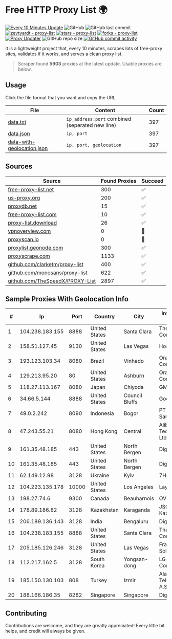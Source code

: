 
# Free HTTP Proxy List 🌍

[![Every 10 Minutes Update](https://github.com/mertguvencli/http-proxy-list/actions/workflows/main.yml/badge.svg?branch=main)](https://github.com/mertguvencli/http-proxy-list/actions/workflows/main.yml)
![GitHub](https://img.shields.io/github/license/mertguvencli/http-proxy-list)
![GitHub last commit](https://img.shields.io/github/last-commit/mertguvencli/http-proxy-list)
[![zevtyardt - proxy-list](https://img.shields.io/static/v1?label=zevtyardt&message=proxy-list&color=blue&logo=github)](https://github.com/zevtyardt/proxy-list "Go to GitHub repo")
[![stars - proxy-list](https://img.shields.io/github/stars/zevtyardt/proxy-list?style=social)](https://github.com/zevtyardt/proxy-list)
[![forks - proxy-list](https://img.shields.io/github/forks/zevtyardt/proxy-list?style=social)](https://github.com/zevtyardt/proxy-list)
[![Proxy Updater](https://github.com/zevtyardt/proxy-list/workflows/Proxy%20Updater/badge.svg)](https://github.com/zevtyardt/proxy-list/actions?query=workflow:"Proxy+Updater")
![GitHub repo size](https://img.shields.io/github/repo-size/zevtyardt/proxy-list)
[![GitHub commit activity](https://img.shields.io/github/commit-activity/m/zevtyardt/proxy-list?logo=commits)](https://github.com/zevtyardt/proxy-list/commits/main)

It is a lightweight project that, every 10 minutes, scrapes lots of free-proxy sites, validates if it works, and serves a clean proxy list.

> Scraper found **5903** proxies at the latest update. Usable proxies are below.

## Usage

Click the file format that you want and copy the URL.

|File|Content|Count|
|----|-------|-----|
|[data.txt](https://raw.githubusercontent.com/mertguvencli/http-proxy-list/main/proxy-list/data.txt)|`ip_address:port` combined (seperated new line)|397|
|[data.json](https://raw.githubusercontent.com/mertguvencli/http-proxy-list/main/proxy-list/data.json)|`ip, port`|397|
|[data-with-geolocation.json](https://raw.githubusercontent.com/mertguvencli/http-proxy-list/main/proxy-list/data-with-geolocation.json)|`ip, port, geolocation`|397|

## Sources

|Source|Found Proxies|Succeed|
|------|-------------|-------|
|[free-proxy-list.net](https://free-proxy-list.net)|300|✅|
|[us-proxy.org](https://www.us-proxy.org)|200|✅|
|[proxydb.net](http://proxydb.net)|15|✅|
|[free-proxy-list.com](https://free-proxy-list.com/?page=&port=&type%5B%5D=http&type%5B%5D=https&up_time=0&search=Search)|10|✅|
|[proxy-list.download](https://www.proxy-list.download/HTTP)|26|✅|
|[vpnoverview.com](https://vpnoverview.com/privacy/anonymous-browsing/free-proxy-servers)|0|🚫|
|[proxyscan.io](https://www.proxyscan.io)|0|🚫|
|[proxylist.geonode.com](https://proxylist.geonode.com/api/proxy-list?limit=300&page=1&sort_by=lastChecked&sort_type=desc&protocols=http,https)|300|✅|
|[proxyscrape.com](https://api.proxyscrape.com/v2/?request=displayproxies&protocol=http&timeout=10000&country=all&ssl=all&anonymity=all)|1133|✅|
|[github.com/clarketm/proxy-list](https://raw.githubusercontent.com/clarketm/proxy-list/master/proxy-list-raw.txt)|400|✅|
|[github.com/monosans/proxy-list](https://raw.githubusercontent.com/monosans/proxy-list/main/proxies/http.txt)|622|✅|
|[github.com/TheSpeedX/PROXY-List](https://raw.githubusercontent.com/TheSpeedX/PROXY-List/master/http.txt)|2897|✅|


## Sample Proxies With Geolocation Info

|#|Ip|Port|Country|City|Internet Service Provider|
|-|--|----|-------|----|-------------------------|
|1|104.238.183.155|8888|United States|Santa Clara|The Constant Company|
|2|158.51.127.45|9130|United States|Las Vegas|Hostodo|
|3|193.123.103.34|8080|Brazil|Vinhedo|Oracle Corporation|
|4|129.213.95.20|80|United States|Ashburn|Oracle Corporation|
|5|118.27.113.167|8080|Japan|Chiyoda|GMO Internet, Inc.|
|6|34.66.5.144|8888|United States|Council Bluffs|Google LLC|
|7|49.0.2.242|8090|Indonesia|Bogor|PT Usaha Adi Sanggoro|
|8|47.243.55.21|8080|Hong Kong|Central|Alibaba (US) Technology Co., Ltd.|
|9|161.35.48.185|443|United States|North Bergen|DigitalOcean, LLC|
|10|161.35.48.185|443|United States|North Bergen|DigitalOcean, LLC|
|11|62.149.12.98|3128|Ukraine|Kyiv|7Heaven LLC|
|12|104.223.135.178|10000|United States|Los Angeles|LayerHost|
|13|198.27.74.6|9300|Canada|Beauharnois|OVH SAS|
|14|178.89.186.82|3128|Kazakhstan|Karaganda|JSC Kazakhtelecom|
|15|206.189.136.143|3128|India|Bengaluru|DigitalOcean, LLC|
|16|104.238.183.155|8888|United States|Santa Clara|The Constant Company|
|17|205.185.126.246|3128|United States|Las Vegas|FranTech Solutions|
|18|112.217.162.5|3128|South Korea|Yongsan-dong|LG DACOM Corporation|
|19|185.150.130.103|808|Turkey|Izmir|Alastyr Telekomunikasyon A.S.|
|20|188.166.186.35|8282|Singapore|Singapore|DigitalOcean, LLC|



## Contributing

Contributions are welcome, and they are greatly appreciated! Every
little bit helps, and credit will always be given.

